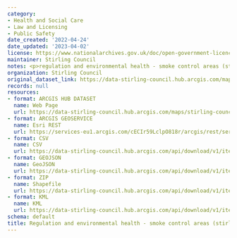 ```yaml
---
category:
- Health and Social Care
- Law and Licensing
- Public Safety
date_created: '2022-04-24'
date_updated: '2023-04-02'
license: https://www.nationalarchives.gov.uk/doc/open-government-licence/version/3/
maintainer: Stirling Council
notes: <p>regulation and environmental health - smoke control areas (stirling)</p>
organization: Stirling Council
original_dataset_link: https://data-stirling-council.hub.arcgis.com/maps/stirling-council::regulation-and-environmental-health-smoke-control-areas-stirling
records: null
resources:
- format: ARCGIS HUB DATASET
  name: Web Page
  url: https://data-stirling-council.hub.arcgis.com/maps/stirling-council::regulation-and-environmental-health-smoke-control-areas-stirling
- format: ARCGIS GEOSERVICE
  name: Esri REST
  url: https://services-eu1.arcgis.com/cECIr59LclpO818r/arcgis/rest/services/Environmental_Smoke_Control_Areas_Stirling/FeatureServer/13
- format: CSV
  name: CSV
  url: https://data-stirling-council.hub.arcgis.com/api/download/v1/items/f31816b1849c45beadbbe797daadc62a/csv?layers=13
- format: GEOJSON
  name: GeoJSON
  url: https://data-stirling-council.hub.arcgis.com/api/download/v1/items/f31816b1849c45beadbbe797daadc62a/geojson?layers=13
- format: ZIP
  name: Shapefile
  url: https://data-stirling-council.hub.arcgis.com/api/download/v1/items/f31816b1849c45beadbbe797daadc62a/shapefile?layers=13
- format: KML
  name: KML
  url: https://data-stirling-council.hub.arcgis.com/api/download/v1/items/f31816b1849c45beadbbe797daadc62a/kml?layers=13
schema: default
title: Regulation and environmental health - smoke control areas (stirling)
---
```

